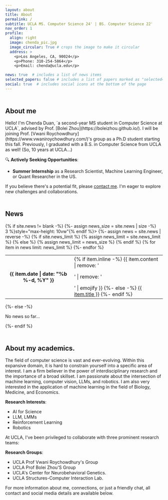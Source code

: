 ```yaml
---
layout: about
title: About
permalink: /
subtitle: UCLA MS. Computer Science 24' | BS. Computer Science 22'
nav_order: 1
profile:
  align: right
  image: chenda_pic.jpg
  image_circular: True # crops the image to make it circular
  address: >
    <p>Los Angeles, CA, 90024</p>
    <p>Phone: 310-254-5864</p>
    <p>Email: chenda@ucla.edu</p>

news: true  # includes a list of news items
selected_papers: false # includes a list of papers marked as "selected={true}"
social: true  # includes social icons at the bottom of the page
---
```

<h2 style="margin-top: 50px;">About me</h2>
Hello! I'm Chenda Duan, `a second-year MS student in Computer Science at UCLA`, advised by Prof. [Bolei Zhou](https://boleizhou.github.io/). I will be joining Prof. [Vwani Roychowdhury](https://www.vwaniroychowdhury.com/)'s group as a Ph.D student starting this fall. Previously, I graduated with a B.S. in Computer Science from UCLA as well! (So, 10 years at UCLA...)

🔍 **Actively Seeking Opportunities**:
- **Summer Internship** as a Research Scientist, Machine Learning Engineer, or Quant Researcher in the US.

If you believe there's a potential fit, please [contact me](mailto:chenda@ucla.edu). I'm eager to explore new challenges and collaborations.

<div class="news">
  <h2 style="margin-top: 50px;">News</h2>
  {% if site.news != blank -%} 
  {%- assign news_size = site.news | size -%}
  <div class="table-responsive" {% if site.news_scrollable and news_size > 3 %}style="max-height: 10vw"{% endif %}>
    <table class="table table-sm table-borderless">
    {%- assign news = site.news | reverse -%}
    {% if site.news_limit %}
    {% assign news_limit = site.news_limit %}
    {% else %}
    {% assign news_limit = news_size %}
    {% endif %}
    {% for item in news limit: news_limit %} 
      <tr>
        <th scope="row">{{ item.date | date: "%b %-d, %Y" }}</th>
        <td>
          {% if item.inline -%} 
            {{ item.content | remove: '<p>' | remove: '</p>' | emojify }}
          {%- else -%} 
            <a class="news-title" href="{{ item.url | relative_url }}">{{ item.title }}</a>
          {%- endif %} 
        </td>
      </tr>
    {%- endfor %} 
    </table>
  </div>
{%- else -%} 
  <p>No news so far...</p>
{%- endif %} 
</div>

<h2 style="margin-top: 50px;">About my academics.</h2>

The field of computer science is vast and ever-evolving. Within this expansive domain, it is hard to constrain yourself into a specific area of interest. I am a firm believer in the power of interdisciplinary research and the importance of a broad skillset. I am passionate about the intersection of machine learning, computer vision, LLMs, and robotics. I am also very interested in the application of machine learning in the field of Biology, Medicine, and Economics.

**Research Interests**:
- AI for Science
- LLM, LMMs
- Reinforcement Learning
- Robotics


At UCLA, I've been privileged to collaborate with three prominent research teams:

**Research Groups**:
- UCLA Prof Vwani Roychowdhury's Group
- UCLA Prof Bolei Zhou'S Group
- UCLA's Center for Neurobehavioral Genetics.
- UCLA Structures-Computer Interaction Lab.


For more information about me, connections, or just a friendly chat, all contact and social media details are available below.





